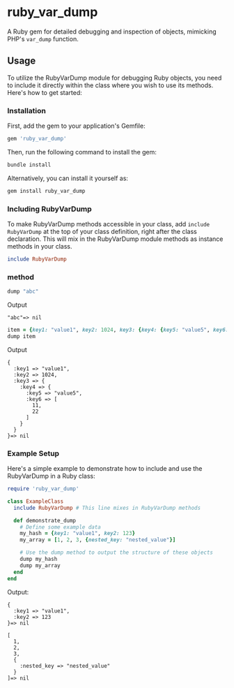 # ruby_var_dump

A Ruby gem for detailed debugging and inspection of objects, mimicking PHP's `var_dump` function.

## Usage

To utilize the RubyVarDump module for debugging Ruby objects, you need to include it directly within the class where you wish to use its methods. Here's how to get started:

### Installation

First, add the gem to your application's Gemfile:

```ruby
gem 'ruby_var_dump'
```

Then, run the following command to install the gem:

```bash
bundle install
```

Alternatively, you can install it yourself as:

```bash
gem install ruby_var_dump
```

### Including RubyVarDump

To make RubyVarDump methods accessible in your class, add `include RubyVarDump` at the top of your class definition, right after the class declaration. This will mix in the RubyVarDump module methods as instance methods in your class.

```ruby
include RubyVarDump
```

### method

```ruby
dump "abc"
```

Output
```
"abc"=> nil
```

```ruby
item = {key1: "value1", key2: 1024, key3: {key4: {key5: "value5", key6: [11,22]}}}
dump item
```

Output
```
{
  :key1 => "value1",
  :key2 => 1024,
  :key3 => {
    :key4 => {
      :key5 => "value5",
      :key6 => [
        11,
        22
      ]
    }
  }
}=> nil
```

### Example Setup

Here's a simple example to demonstrate how to include and use the RubyVarDump in a Ruby class:

```ruby
require 'ruby_var_dump'

class ExampleClass
  include RubyVarDump # This line mixes in RubyVarDump methods

  def demonstrate_dump
    # Define some example data
    my_hash = {key1: "value1", key2: 123}
    my_array = [1, 2, 3, {nested_key: "nested_value"}]

    # Use the dump method to output the structure of these objects
    dump my_hash
    dump my_array
  end
end
```

Output:

```
{
  :key1 => "value1",
  :key2 => 123
}=> nil

[
  1,
  2,
  3,
  {
    :nested_key => "nested_value"
  }
]=> nil
```